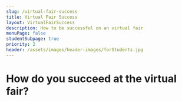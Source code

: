```yaml
---
slug: /virtual-fair-success
title: Virtual Fair Success
layout: VirtualFairSuccess
description: How to be successful on an virtual fair
menuPage: false
studentSubpage: true
priority: 2
header: /assets/images/header-images/forStudents.jpg
---
```

# How do you succeed at the virtual fair?




